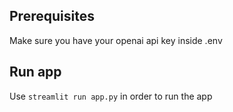 ## Prerequisites

Make sure you have your openai api key inside .env

## Run app

Use `streamlit run app.py` in order to run the app

